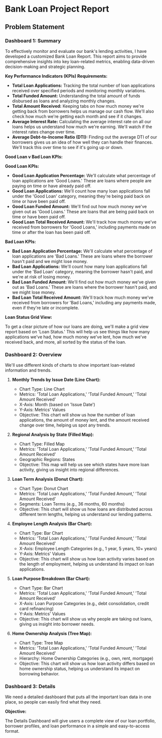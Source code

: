 # Bank Loan Project Report

## Problem Statement

### Dashboard 1: Summary

To effectively monitor and evaluate our bank's lending activities, I have developed a customized Bank Loan Report. This report aims to provide comprehensive insights into key loan-related metrics, enabling data-driven decision-making and strategic planning.

**Key Performance Indicators (KPIs) Requirements:**

- **Total Loan Applications:** Tracking the total number of loan applications received over specified periods and monitoring monthly variations.
- **Total Funded Amount:** Understanding the total amount of funds disbursed as loans and analyzing monthly changes.
- **Total Amount Received:** Keeping tabs on how much money we're getting back from borrowers helps us manage our cash flow. We'll also check how much we're getting each month and see if it changes.
- **Average Interest Rate:** Calculating the average interest rate on all our loans helps us understand how much we're earning. We'll watch if the interest rates change over time.
- **Average Debt-to-Income Ratio (DTI):** Finding out the average DTI of our borrowers gives us an idea of how well they can handle their finances. We'll track this over time to see if it's going up or down.

**Good Loan v Bad Loan KPIs:**

**Good Loan KPIs:**

- **Good Loan Application Percentage:** We'll calculate what percentage of loan applications are 'Good Loans.' These are loans where people are paying on time or have already paid off.
- **Good Loan Applications:** We'll count how many loan applications fall under the 'Good Loan' category, meaning they're being paid back on time or have been paid off.
- **Good Loan Funded Amount:** We'll find out how much money we've given out as 'Good Loans.' These are loans that are being paid back on time or have been paid off.
- **Good Loan Total Received Amount:** We'll track how much money we've received from borrowers for 'Good Loans,' including payments made on time or after the loan has been paid off.

**Bad Loan KPIs:**

- **Bad Loan Application Percentage:** We'll calculate what percentage of loan applications are 'Bad Loans.' These are loans where the borrower hasn't paid and we might lose money.
- **Bad Loan Applications:** We'll count how many loan applications fall under the 'Bad Loan' category, meaning the borrower hasn't paid, and we're at risk of losing money.
- **Bad Loan Funded Amount:** We'll find out how much money we've given out as 'Bad Loans.' These are loans where the borrower hasn't paid, and we might lose money.
- **Bad Loan Total Received Amount:** We'll track how much money we've received from borrowers for 'Bad Loans,' including any payments made, even if they're late or incomplete.

**Loan Status Grid View:**

To get a clear picture of how our loans are doing, we'll make a grid view report based on 'Loan Status.' This will help us see things like how many applications we've had, how much money we've lent, how much we've received back, and more, all sorted by the status of the loan.

### Dashboard 2: Overview

We'll use different kinds of charts to show important loan-related information and trends.

1. **Monthly Trends by Issue Date (Line Chart):**
   - Chart Type: Line Chart
   - Metrics: 'Total Loan Applications,' 'Total Funded Amount,' 'Total Amount Received'
   - X-Axis: Month (based on 'Issue Date')
   - Y-Axis: Metrics' Values
   - Objective: This chart will show us how the number of loan applications, the amount of money lent, and the amount received change over time, helping us spot any trends.

2. **Regional Analysis by State (Filled Map):**
   - Chart Type: Filled Map
   - Metrics: 'Total Loan Applications,' 'Total Funded Amount,' 'Total Amount Received'
   - Geographic Regions: States
   - Objective: This map will help us see which states have more loan activity, giving us insight into regional differences.

3. **Loan Term Analysis (Donut Chart):**
   - Chart Type: Donut Chart
   - Metrics: 'Total Loan Applications,' 'Total Funded Amount,' 'Total Amount Received'
   - Segments: Loan Terms (e.g., 36 months, 60 months)
   - Objective: This chart will show us how loans are distributed across different term lengths, helping us understand our lending patterns.

4. **Employee Length Analysis (Bar Chart):**
   - Chart Type: Bar Chart
   - Metrics: 'Total Loan Applications,' 'Total Funded Amount,' 'Total Amount Received'
   - X-Axis: Employee Length Categories (e.g., 1 year, 5 years, 10+ years)
   - Y-Axis: Metrics' Values
   - Objective: This chart will show us how loan activity varies based on the length of employment, helping us understand its impact on loan applications.

5. **Loan Purpose Breakdown (Bar Chart):**
   - Chart Type: Bar Chart
   - Metrics: 'Total Loan Applications,' 'Total Funded Amount,' 'Total Amount Received'
   - X-Axis: Loan Purpose Categories (e.g., debt consolidation, credit card refinancing)
   - Y-Axis: Metrics' Values
   - Objective: This chart will show us why people are taking out loans, giving us insight into borrower needs.

6. **Home Ownership Analysis (Tree Map):**
   - Chart Type: Tree Map
   - Metrics: 'Total Loan Applications,' 'Total Funded Amount,' 'Total Amount Received'
   - Hierarchy: Home Ownership Categories (e.g., own, rent, mortgage)
   - Objective: This chart will show us how loan activity differs based on home ownership status, helping us understand its impact on borrowing behavior.

### Dashboard 3: Details

We need a detailed dashboard that puts all the important loan data in one place, so people can easily find what they need.

**Objective:**

The Details Dashboard will give users a complete view of our loan portfolio, borrower profiles, and loan performance in a simple and easy-to-access format.
